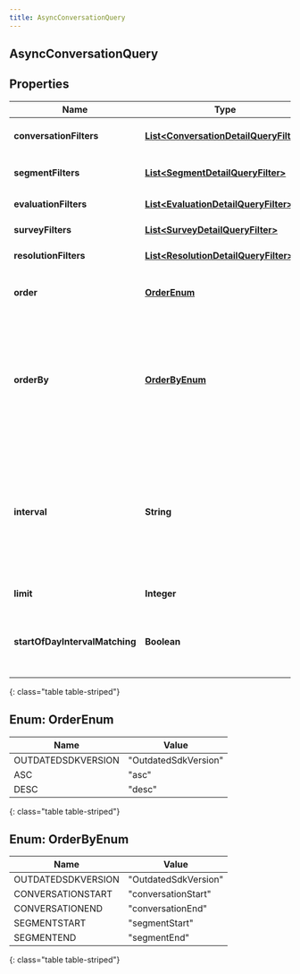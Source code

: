 ```yaml
---
title: AsyncConversationQuery
---
```


## AsyncConversationQuery

## Properties

| Name                           | Type                                                                                                   | Description                                                                                                                                                                                                                                  | Notes      |
| ------------------------------ | ------------------------------------------------------------------------------------------------------ | -------------------------------------------------------------------------------------------------------------------------------------------------------------------------------------------------------------------------------------------- | ---------- |
| **conversationFilters**        | <!----><!---->[**List&lt;ConversationDetailQueryFilter&gt;**](ConversationDetailQueryFilter.md)<!----> | Filters that target conversation-level data                                                                                                                                                                                                  | [optional] |
| **segmentFilters**             | <!----><!---->[**List&lt;SegmentDetailQueryFilter&gt;**](SegmentDetailQueryFilter.md)<!---->           | Filters that target individual segments within a conversation                                                                                                                                                                                | [optional] |
| **evaluationFilters**          | <!----><!---->[**List&lt;EvaluationDetailQueryFilter&gt;**](EvaluationDetailQueryFilter.md)<!---->     | Filters that target evaluations                                                                                                                                                                                                              | [optional] |
| **surveyFilters**              | <!----><!---->[**List&lt;SurveyDetailQueryFilter&gt;**](SurveyDetailQueryFilter.md)<!---->             | Filters that target surveys                                                                                                                                                                                                                  | [optional] |
| **resolutionFilters**          | <!----><!---->[**List&lt;ResolutionDetailQueryFilter&gt;**](ResolutionDetailQueryFilter.md)<!---->     | Filters that target resolutions                                                                                                                                                                                                              | [optional] |
| **order**                      | [**OrderEnum**](#OrderEnum)<!---->                                                                     | Sort the result set in ascending/descending order. Default is ascending                                                                                                                                                                      | [optional] |
| **orderBy**                    | [**OrderByEnum**](#OrderByEnum)<!---->                                                                 | Specify which data element within the result set to use for sorting. The options to use as a basis for sorting the results: conversationStart, segmentStart, and segmentEnd. If not specified, the default is conversationStart              | [optional] |
| **interval**                   | <!----><!---->**String**<!---->                                                                        | Specifies the date and time range of data being queried. Results will include all conversations that had activity during the interval. Intervals are represented as an ISO-8601 string. For example: YYYY-MM-DDThh:mm:ss/YYYY-MM-DDThh:mm:ss |            |
| **limit**                      | <!----><!---->**Integer**<!---->                                                                       | Specify number of results to be returned                                                                                                                                                                                                     | [optional] |
| **startOfDayIntervalMatching** | <!----><!---->**Boolean**<!---->                                                                       | Add a filter to only include conversations that started after the beginning of the interval start date (UTC)                                                                                                                                 | [optional] |

{: class="table table-striped"}

<a name="OrderEnum"></a>

## Enum: OrderEnum

| Name               | Value                          |
| ------------------ | ------------------------------ |
| OUTDATEDSDKVERSION | &quot;OutdatedSdkVersion&quot; |
| ASC                | &quot;asc&quot;                |
| DESC               | &quot;desc&quot;               |

{: class="table table-striped"}

<a name="OrderByEnum"></a>

## Enum: OrderByEnum

| Name               | Value                          |
| ------------------ | ------------------------------ |
| OUTDATEDSDKVERSION | &quot;OutdatedSdkVersion&quot; |
| CONVERSATIONSTART  | &quot;conversationStart&quot;  |
| CONVERSATIONEND    | &quot;conversationEnd&quot;    |
| SEGMENTSTART       | &quot;segmentStart&quot;       |
| SEGMENTEND         | &quot;segmentEnd&quot;         |

{: class="table table-striped"}
